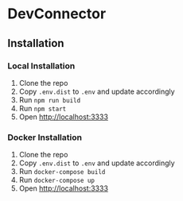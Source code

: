 # DevConnector

## Installation

### Local Installation

1. Clone the repo
2. Copy `.env.dist` to `.env` and update accordingly
3. Run `npm run build`
4. Run `npm start`
5. Open [http://localhost:3333](http://localhost:3333)

### Docker Installation

1. Clone the repo
2. Copy `.env.dist` to `.env` and update accordingly
3. Run `docker-compose build`
4. Run `docker-compose up`
5. Open [http://localhost:3333](http://localhost:3333)
